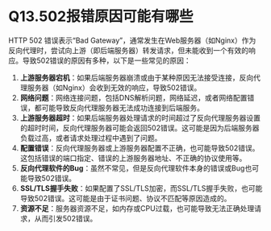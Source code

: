 # Q13.502报错原因可能有哪些

HTTP 502 错误表示“Bad Gateway”，通常发生在Web服务器（如Nginx）作为反向代理时，尝试向上游（即后端服务器）转发请求，但未能收到一个有效的响应。导致502错误的原因有多种，以下是一些常见的原因：



1. **上游服务器宕机**：如果后端服务器崩溃或由于某种原因无法接受连接，反向代理服务器（如Nginx）会收到无效的响应，导致502错误。
2. **网络问题**：网络连接问题，包括DNS解析问题，网络延迟，或者网络配置错误，都可能导致反向代理服务器无法成功连接到后端服务。
3. **上游服务器超时**：如果后端服务器处理请求的时间超过了反向代理服务器设置的超时时间，反向代理服务器可能会返回502错误。这可能是因为后端服务器负载过高，或者请求处理过程中遇到了问题。
4. **配置错误**：反向代理服务器或上游服务器配置不正确，也可能导致502错误。这包括错误的端口指定、错误的上游服务器地址、不正确的协议使用等。
5. **反向代理软件的Bug**：虽然不常见，但是反向代理软件本身的错误或Bug也可能导致502错误。
6. **SSL/TLS握手失败**：如果配置了SSL/TLS加密，而SSL/TLS握手失败，也可能导致502错误。这可能是由于证书问题、协议不匹配等原因造成的。
7. **资源不足**：服务器资源不足，如内存或CPU过载，也可能导致无法正确处理请求，从而引发502错误。